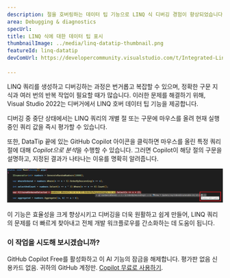 ```yaml
---
description: 절을 호버링하는 데이터 팁 기능으로 LINQ 식 디버깅 경험이 향상되었습니다.
area: Debugging & diagnostics
specUrl: 
title: LINQ 식에 대한 데이터 팁 표시
thumbnailImage: ../media/linq-datatip-thumbnail.png
featureId: linq-datatip
devComUrl: https://developercommunity.visualstudio.com/t/Integrated-Linq-Editor/442398

---
```



LINQ 쿼리를 생성하고 디버깅하는 과정은 번거롭고 복잡할 수 있으며, 정확한 구문 지식과 여러 번의 반복 작업이 필요할 때가 많습니다. 이러한 문제를 해결하기 위해, Visual Studio 2022는 디버거에서 LINQ 호버 데이터 팁 기능을 제공합니다.

디버깅 중 중단 상태에서는 LINQ 쿼리의 개별 절 또는 구문에 마우스를 올려 현재 실행 중인 쿼리 값을 즉시 평가할 수 있습니다.

또한, DataTip 끝에 있는 GitHub Copilot 아이콘을 클릭하면 마우스를 올린 특정 쿼리 절에 대해 *Copilot으로 분석*을 수행할 수 있습니다. 그러면 Copilot이 해당 절의 구문을 설명하고, 지정된 결과가 나타나는 이유를 명확히 알려줍니다.

![LINQ 호버 데이터 팁 예시](../media/linq-hover-example.png)

이 기능은 효율성을 크게 향상시키고 디버깅을 더욱 원활하고 쉽게 만들어, LINQ 쿼리의 문제를 더 빠르게 찾아내고 전체 개발 워크플로우를 간소화하는 데 도움이 됩니다.

### 이 작업을 시도해 보시겠습니까?
GitHub Copilot Free를 활성화하고 이 AI 기능의 잠금을 해제합니다.
평가판 없음 신용카드 없음. 귀하의 GitHub 계정만. [Copilot 무료로 사용하기](https://github.com/settings/copilot).
